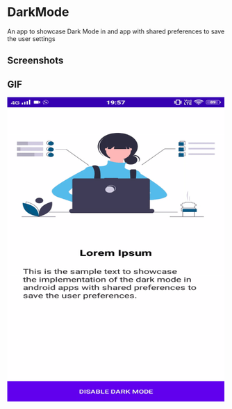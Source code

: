 # DarkMode
An app to showcase Dark Mode in and app with shared preferences to save the user settings

## Screenshots


## GIF

<img src="https://github.com/sanchi0204/DarkMode/blob/master/Screenshots%20and%20Gifs/ezgif.com-video-to-gif.gif" width="500" height="700" />
